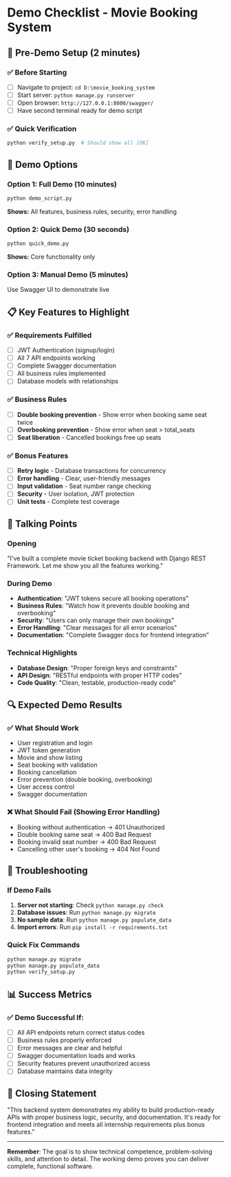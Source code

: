 # Demo Checklist - Movie Booking System

## 🚀 Pre-Demo Setup (2 minutes)

### ✅ Before Starting
- [ ] Navigate to project: `cd D:\movie_booking_system`
- [ ] Start server: `python manage.py runserver`
- [ ] Open browser: `http://127.0.0.1:8000/swagger/`
- [ ] Have second terminal ready for demo script

### ✅ Quick Verification
```bash
python verify_setup.py  # Should show all [OK]
```

## 🎯 Demo Options

### Option 1: Full Demo (10 minutes)
```bash
python demo_script.py
```
**Shows:** All features, business rules, security, error handling

### Option 2: Quick Demo (30 seconds)
```bash
python quick_demo.py
```
**Shows:** Core functionality only

### Option 3: Manual Demo (5 minutes)
Use Swagger UI to demonstrate live

## 📋 Key Features to Highlight

### ✅ Requirements Fulfilled
- [ ] JWT Authentication (signup/login)
- [ ] All 7 API endpoints working
- [ ] Complete Swagger documentation
- [ ] All business rules implemented
- [ ] Database models with relationships

### ✅ Business Rules
- [ ] **Double booking prevention** - Show error when booking same seat twice
- [ ] **Overbooking prevention** - Show error when seat > total_seats
- [ ] **Seat liberation** - Cancelled bookings free up seats

### ✅ Bonus Features
- [ ] **Retry logic** - Database transactions for concurrency
- [ ] **Error handling** - Clear, user-friendly messages
- [ ] **Input validation** - Seat number range checking
- [ ] **Security** - User isolation, JWT protection
- [ ] **Unit tests** - Complete test coverage

## 🎤 Talking Points

### Opening
"I've built a complete movie ticket booking backend with Django REST Framework. Let me show you all the features working."

### During Demo
- **Authentication**: "JWT tokens secure all booking operations"
- **Business Rules**: "Watch how it prevents double booking and overbooking"
- **Security**: "Users can only manage their own bookings"
- **Error Handling**: "Clear messages for all error scenarios"
- **Documentation**: "Complete Swagger docs for frontend integration"

### Technical Highlights
- **Database Design**: "Proper foreign keys and constraints"
- **API Design**: "RESTful endpoints with proper HTTP codes"
- **Code Quality**: "Clean, testable, production-ready code"

## 🔍 Expected Demo Results

### ✅ What Should Work
- User registration and login
- JWT token generation
- Movie and show listing
- Seat booking with validation
- Booking cancellation
- Error prevention (double booking, overbooking)
- User access control
- Swagger documentation

### ❌ What Should Fail (Showing Error Handling)
- Booking without authentication → 401 Unauthorized
- Double booking same seat → 400 Bad Request
- Booking invalid seat number → 400 Bad Request
- Cancelling other user's booking → 404 Not Found

## 🚨 Troubleshooting

### If Demo Fails
1. **Server not starting**: Check `python manage.py check`
2. **Database issues**: Run `python manage.py migrate`
3. **No sample data**: Run `python manage.py populate_data`
4. **Import errors**: Run `pip install -r requirements.txt`

### Quick Fix Commands
```bash
python manage.py migrate
python manage.py populate_data
python verify_setup.py
```

## 📊 Success Metrics

### ✅ Demo Successful If:
- [ ] All API endpoints return correct status codes
- [ ] Business rules properly enforced
- [ ] Error messages are clear and helpful
- [ ] Swagger documentation loads and works
- [ ] Security features prevent unauthorized access
- [ ] Database maintains data integrity

## 🎯 Closing Statement

"This backend system demonstrates my ability to build production-ready APIs with proper business logic, security, and documentation. It's ready for frontend integration and meets all internship requirements plus bonus features."

---

**Remember**: The goal is to show technical competence, problem-solving skills, and attention to detail. The working demo proves you can deliver complete, functional software.